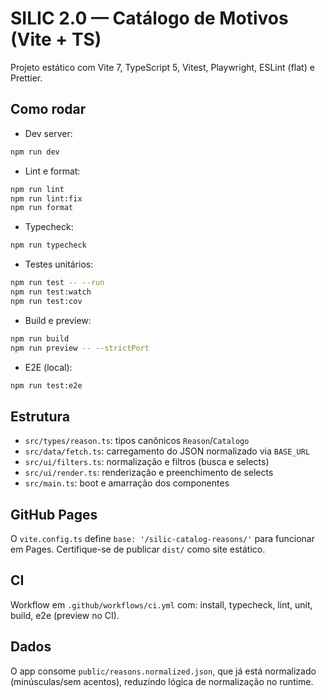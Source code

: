 # SILIC 2.0 — Catálogo de Motivos (Vite + TS)

Projeto estático com Vite 7, TypeScript 5, Vitest, Playwright, ESLint (flat) e Prettier.

## Como rodar

- Dev server:

```bash
npm run dev
```

- Lint e format:

```bash
npm run lint
npm run lint:fix
npm run format
```

- Typecheck:

```bash
npm run typecheck
```

- Testes unitários:

```bash
npm run test -- --run
npm run test:watch
npm run test:cov
```

- Build e preview:

```bash
npm run build
npm run preview -- --strictPort
```

- E2E (local):

```bash
npm run test:e2e
```

## Estrutura

- `src/types/reason.ts`: tipos canônicos `Reason`/`Catalogo`
- `src/data/fetch.ts`: carregamento do JSON normalizado via `BASE_URL`
- `src/ui/filters.ts`: normalização e filtros (busca e selects)
- `src/ui/render.ts`: renderização e preenchimento de selects
- `src/main.ts`: boot e amarração dos componentes

## GitHub Pages

O `vite.config.ts` define `base: '/silic-catalog-reasons/'` para funcionar em Pages.
Certifique-se de publicar `dist/` como site estático.

## CI

Workflow em `.github/workflows/ci.yml` com: install, typecheck, lint, unit, build, e2e (preview no CI).

## Dados

O app consome `public/reasons.normalized.json`, que já está normalizado (minúsculas/sem acentos),
reduzindo lógica de normalização no runtime.
